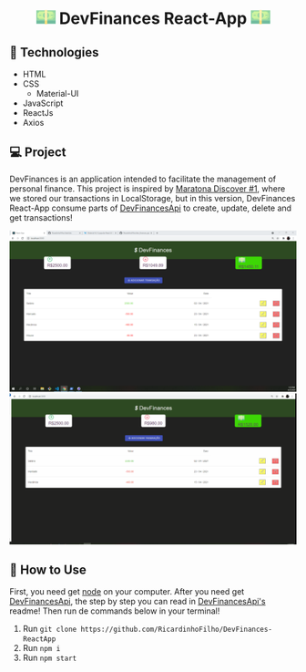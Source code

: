 <h1 style="text-align: center;"><img src="./src/Components/FirstPage/FirstPageComponents/Assets/money.svg" alt="Money" style="width:34px;"> DevFinances React-App <img src="./src/Components/FirstPage/FirstPageComponents/Assets/money.svg" alt="Money" style="width:34px;"></h1>
  
<h2>🚀 Technologies</h2>

<ul>
    <li>HTML</li>
    <li>CSS<ul>
    <li>
        Material-UI
    </li></ul>
    </li>
    <li>JavaScript</li>
    <li>ReactJs</li>
    <li>Axios</li>
</ul>

<h2>💻 Project</h2>
<p>
DevFinances is an application intended to facilitate the management of personal finance. This project is inspired by  <a href="https://github.com/RicardinhoFilho/Maratona-Discover">Maratona Discover #1</a>, where we stored our transactions in LocalStorage, but in this version, DevFinances React-App consume parts of <a href="https://github.com/RicardinhoFilho/dev_finances_api">DevFinancesApi</a> to create, update, delete and get transactions!
</p>


<img src="./.github/FirstPage.png" alt="FirstPage" style="width:800px;">

<img src="./.github/Exemplification.gif" alt="Exemplification" style="width:800px;">

<h2>📝 How to Use</h2>
First, you need get <a href="https://nodejs.org/en/">node</a> on your computer. After you need get <a href="https://github.com/RicardinhoFilho/dev_finances_api">DevFinancesApi</a>, the step by step you can read in <a href="https://github.com/RicardinhoFilho/dev_finances_api">DevFinancesApi's</a> readme!
Then run de commands below in your terminal!  
<ol>
<li>Run <code>git clone https://github.com/RicardinhoFilho/DevFinances-ReactApp </code></li>
<li>Run <code>npm i</code></li>
<li>Run <code>npm start</code></li>
</ol>


